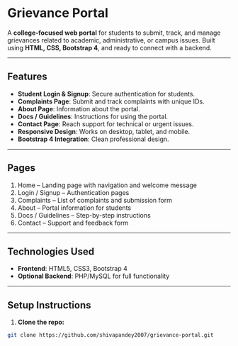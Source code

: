 # Grievance Portal

A **college-focused web portal** for students to submit, track, and manage grievances related to academic, administrative, or campus issues. Built using **HTML, CSS, Bootstrap 4**, and ready to connect with a backend.

---

## Features

- **Student Login & Signup**: Secure authentication for students.
- **Complaints Page**: Submit and track complaints with unique IDs.
- **About Page**: Information about the portal.
- **Docs / Guidelines**: Instructions for using the portal.
- **Contact Page**: Reach support for technical or urgent issues.
- **Responsive Design**: Works on desktop, tablet, and mobile.
- **Bootstrap 4 Integration**: Clean professional design.

---

## Pages

1. Home – Landing page with navigation and welcome message  
2. Login / Signup – Authentication pages  
3. Complaints – List of complaints and submission form  
4. About – Portal information for students  
5. Docs / Guidelines – Step-by-step instructions  
6. Contact – Support and feedback form

---

## Technologies Used

- **Frontend**: HTML5, CSS3, Bootstrap 4  
- **Optional Backend**: PHP/MySQL for full functionality  

---

## Setup Instructions

1. **Clone the repo:**
```bash
git clone https://github.com/shivapandey2007/grievance-portal.git
